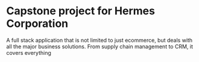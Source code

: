 # Capstone project for Hermes Corporation
A full stack application that is not limited to just ecommerce, but deals with all the major business solutions. From supply chain management to CRM, it covers everything
